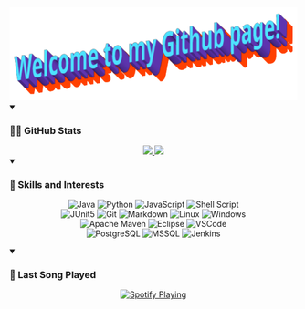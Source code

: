 <!-- My GitHub Readme -->

<div align="center">
	<img src="Saudacoes.png" alt="Greetings!">
</div>

<details open> 
    <summary><h3> 👨‍💻 GitHub Stats </h3></summary>
<div align="center">
  <a href="https://github.com/anuraghazra/github-readme-stats">
    <img
      height="200em"
      src="https://github-readme-stats-guilherme-vescos-projects.vercel.app/api?username=gVesco&show_icons=true&theme=codeSTACKr&hide=issues&include_all_commits=true&show=prs_merged_percentage&count_private=true"
    />
  </a>
  <a href="https://github.com/anuraghazra/github-readme-stats">
    <img
      height="200em"
      src="https://github-readme-stats-guilherme-vescos-projects.vercel.app/api/top-langs/?username=gVesco&layout=donut&theme=codeSTACKr&langs_count=5&exclude_repo=MadeiranitProj&count_private=true&include_all_commits=true"
    />
  </a>
</details>
</div>

<details open> 
    <summary><h3> 📱 Skills and Interests </h3></summary>
<div align="center">

![Java](https://img.shields.io/badge/Java-ED8B00?style=for-the-badge&logo=openjdk&logoColor=white)
![Python](https://img.shields.io/badge/Python-14354C?style=for-the-badge&logo=python&logoColor=white)
![JavaScript](https://img.shields.io/badge/JavaScript-F7DF1E?style=for-the-badge&logo=javascript&logoColor=black)
![Shell Script](https://img.shields.io/badge/shell_script-%23121011.svg?style=for-the-badge&logo=gnu-bash&logoColor=white)
<br/>
![JUnit5](https://img.shields.io/badge/JUnit5-f5f5f5?style=for-the-badge&logo=junit5&logoColor=dc524a)
![Git](https://img.shields.io/badge/git-%23F05033.svg?style=for-the-badge&logo=git&logoColor=white)
![Markdown](https://img.shields.io/badge/markdown-%23000000.svg?style=for-the-badge&logo=markdown&logoColor=white)
![Linux](https://img.shields.io/badge/Linux-FCC624?style=for-the-badge&logo=linux&logoColor=black)
![Windows](https://img.shields.io/badge/Windows-0078D6?style=for-the-badge&logo=windows&logoColor=white)
<br/>
![Apache Maven](https://img.shields.io/badge/Apache%20Maven-C71A36?style=for-the-badge&logo=Apache%20Maven&logoColor=white)
![Eclipse](https://img.shields.io/badge/Eclipse-2C2255?style=for-the-badge&logo=eclipse&logoColor=white)
![VSCode](https://img.shields.io/badge/Visual_Studio_Code-0078D4?style=for-the-badge&logo=visual%20studio%20code&logoColor=white)
<br/>
![PostgreSQL](https://img.shields.io/badge/PostgreSQL-316192?style=for-the-badge&logo=postgresql&logoColor=white)
![MSSQL](https://img.shields.io/badge/Microsoft_SQL_Server-CC2927?style=for-the-badge&logo=microsoft-sql-server&logoColor=white)
![Jenkins](https://img.shields.io/badge/jenkins-%232C5263.svg?style=for-the-badge&logo=jenkins&logoColor=white)

<!-- ![Selenium](https://img.shields.io/badge/-selenium-%43B02A?style=for-the-badge&logo=selenium&logoColor=white) -->

</div>
</details>

<details open> 
    <summary><h3> 🎵 Last Song Played </h3></summary>

<div align="center">
	<a href="https://open.spotify.com/user/12150707714">
    	<img src="https://novatorem-sepia-nine.vercel.app/api/spotify" alt="Spotify Playing" width="500" />
	</a>
</div>

</details>
